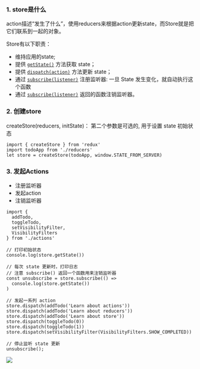 ### 1. store是什么

action描述“发生了什么”，使用reducers来根据action更新state，而Store就是把它们联系到一起的对象。

Store有以下职责：

- 维持应用的state;
- 提供 [`getState()`](https://www.redux.org.cn/docs/api/Store.html#getState) 方法获取 state；
- 提供 [`dispatch(action)`](https://www.redux.org.cn/docs/api/Store.html#dispatch) 方法更新 state；
- 通过 [`subscribe(listener)`](https://www.redux.org.cn/docs/api/Store.html#subscribe) 注册监听器: 一旦 State 发生变化，就自动执行这个函数
- 通过 [`subscribe(listener)`](https://www.redux.org.cn/docs/api/Store.html#subscribe) 返回的函数注销监听器。

### 2. 创建store

createStore(reducers, initState)： 第二个参数是可选的, 用于设置 state 初始状态

```
import { createStore } from 'redux'
import todoApp from './reducers'
let store = createStore(todoApp, window.STATE_FROM_SERVER)
```

### 3. 发起Actions

- 注册监听器
- 发起action
- 注销监听器

```
import {
  addTodo,
  toggleTodo,
  setVisibilityFilter,
  VisibilityFilters
} from './actions'

// 打印初始状态
console.log(store.getState())

// 每次 state 更新时，打印日志
// 注意 subscribe() 返回一个函数用来注销监听器
const unsubscribe = store.subscribe(() =>
  console.log(store.getState())
)

// 发起一系列 action
store.dispatch(addTodo('Learn about actions'))
store.dispatch(addTodo('Learn about reducers'))
store.dispatch(addTodo('Learn about store'))
store.dispatch(toggleTodo(0))
store.dispatch(toggleTodo(1))
store.dispatch(setVisibilityFilter(VisibilityFilters.SHOW_COMPLETED))

// 停止监听 state 更新
unsubscribe();
```

![](http://rc9frlwp7.hn-bkt.clouddn.com/store.png)
